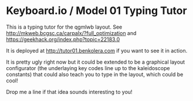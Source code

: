 # Keyboard.io / Model 01 Typing Tutor

This is a typing tutor for the qgmlwb layout. See http://mkweb.bcgsc.ca/carpalx/?full_optimization and https://geekhack.org/index.php?topic=22183.0

It is deployed at http://tutor01.benkolera.com if you want to see it in action.

It is pretty ugly right now but it could be extended to be a graphical layout configurator (the underlaying key codes line up to the kaleidoscope constants) that could also teach you to type in the layout, which could be cool!

Drop me a line if that idea sounds interesting to you!
